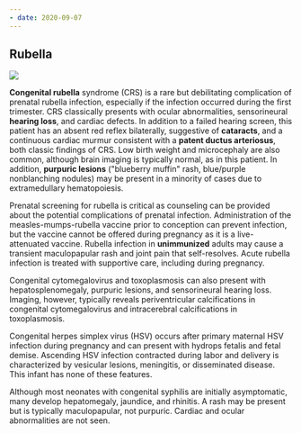 ```yaml
---
- date: 2020-09-07
---
```


## Rubella

<!-- rubella congenital/child sx, vs cmv, toxo, HSV, syphyllis -->

![](https://photos.thisispiggy.com/file/wikiFiles/image-20200601200706343.png)

**Congenital rubella** syndrome (CRS) is a rare but debilitating complication of prenatal rubella infection, especially if the infection occurred during the first trimester. CRS classically presents with ocular abnormalities, sensorineural **hearing loss**, and cardiac defects. In addition to a failed hearing screen, this patient has an absent red reflex bilaterally, suggestive of **cataracts**, and a continuous cardiac murmur consistent with a **patent ductus arteriosus**, both classic findings of CRS. Low birth weight and microcephaly are also common, although brain imaging is typically normal, as in this patient. In addition, **purpuric lesions** ("blueberry muffin" rash, blue/purple nonblanching nodules) may be present in a minority of cases due to extramedullary hematopoiesis.

Prenatal screening for rubella is critical as counseling can be provided about the potential complications of prenatal infection. Administration of the measles-mumps-rubella vaccine prior to conception can prevent infection, but the vaccine cannot be offered during pregnancy as it is a live-attenuated vaccine. Rubella infection in **unimmunized** adults may cause a transient maculopapular rash and joint pain that self-resolves. Acute rubella infection is treated with supportive care, including during pregnancy.

Congenital cytomegalovirus and toxoplasmosis can also present with hepatosplenomegaly, purpuric lesions, and sensorineural hearing loss. Imaging, however, typically reveals periventricular calcifications in congenital cytomegalovirus and intracerebral calcifications in toxoplasmosis.

Congenital herpes simplex virus (HSV) occurs after primary maternal HSV infection during pregnancy and can present with hydrops fetalis and fetal demise. Ascending HSV infection contracted during labor and delivery is characterized by vesicular lesions, meningitis, or disseminated disease. This infant has none of these features.

Although most neonates with congenital syphilis are initially asymptomatic, many develop hepatomegaly, jaundice, and rhinitis. A rash may be present but is typically maculopapular, not purpuric. Cardiac and ocular abnormalities are not seen.
